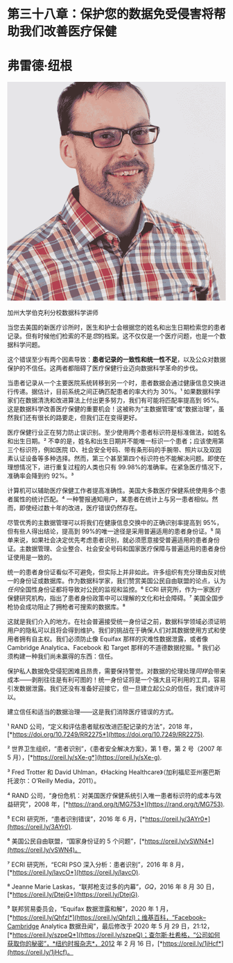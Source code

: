 # 第三十八章：保护您的数据免受侵害将帮助我们改善医疗保健

# 弗雷德·纽根

![](img/Fred_Nugen.png)

加州大学伯克利分校数据科学讲师

当您去美国的新医疗诊所时，医生和护士会根据您的姓名和出生日期检索您的患者记录。但有时候他们检索的不是*您*的档案。这不仅仅是一个医疗问题，也是一个数据科学问题。

这个错误至少有两个因素导致：**患者记录的一致性和统一性不足**，以及公众对数据保护的不信任。这两者都阻碍了医疗保健行业迈向数据科学革命的步伐。

当患者记录从一个主要医院系统转移到另一个时，患者数据会通过健康信息交换进行传递。据估计，目前系统之间正确匹配患者的率大约为 30%。¹ 如果数据科学家们在数据清洗和改进算法上付出更多努力，我们有可能将匹配率提高到 95%。这是数据科学改善医疗保健的重要机会！这被称为“主数据管理”或“数据治理”，虽然我们还有很长的路要走，但我们正在变得更好。

医疗保健行业正在努力防止误识别。至少使用两个患者标识符是标准做法，如姓名和出生日期。² 不幸的是，姓名和出生日期并不能唯一标识一个患者；应该使用第三个标识符，例如医院 ID、社会安全号码、带有条形码的手腕带、照片以及双因素认证设备等多种选择。然而，第三个甚至第四个标识符也不能解决问题。即使在理想情况下，进行重复过程的人类也只有 99.98%的准确率。在紧急医疗情况下，准确率会降到约 92%。³

计算机可以辅助医疗保健工作者提高准确性。美国大多数医疗保健系统使用多个患者属性的统计匹配。⁴ 一种警报通知用户，某患者在统计上与另一患者相似。然而，即使经过数十年的改进，医疗错误仍然存在。

尽管优秀的主数据管理可以将我们在健康信息交换中的正确识别率提高到 95%，但有些人得出结论，提高到 99%的唯一途径是采用普遍适用的患者身份证。⁵ 简单来说，如果社会决定优先考虑患者识别，就必须愿意接受普遍适用的患者身份证。主数据管理、企业整合、社会安全号码和国家医疗保障与普遍适用的患者身份证使用是一致的。

统一的患者身份证看似不可避免，但实际上并非如此。许多组织有充分理由反对统一的身份证或数据库。作为数据科学家，我们赞赏美国公民自由联盟的论点，认为*任何*全国性身份证都将导致对公民的监视和监控。⁶ ECRI 研究所，作为一家医疗保健研究机构，指出了患者身份政策中可以理解的文化和社会障碍。⁷ 美国全国步枪协会成功阻止了拥枪者可搜索的数据库。⁸

这就是我们介入的地方。在社会普遍接受统一身份证之前，数据科学领域必须证明用户的隐私可以且将会得到维护。我们的挑战在于确保人们对其数据使用方式和使用者拥有自主权。我们必须防止像 Equifax 那样的灾难性数据泄露，或者像 Cambridge Analytica、Facebook 和 Target 那样的不道德数据挖掘。⁹ 我们必须构建一种我们尚未赢得的东西：信任。

保护私人数据免受侵犯困难且昂贵，需要保持警觉。对数据的伦理处理*同样*会带来成本——剥削往往是有利可图的！统一身份证将是一个强大且可利用的工具，容易引发数据泄露。我们还没有准备好迎接它，但一旦建立起公众的信任，我们或许可以。

建立信任和适当的数据治理——这是我们消除医疗错误的方式。

¹ RAND 公司，“定义和评估患者赋权改进匹配记录的方法”，2018 年，[*https://doi.org/10.7249/RR2275*](https://doi.org/10.7249/RR2275).

² 世界卫生组织，“患者识别”，《患者安全解决方案》，第 1 卷，第 2 号（2007 年 5 月），[*https://oreil.ly/sXe-g*](https://oreil.ly/sXe-g).

³ Fred Trotter 和 David Uhlman，《Hacking Healthcare》（加利福尼亚州塞巴斯托波尔：O’Reilly Media，2011）。

⁴ RAND 公司，“身份危机：对美国医疗保健系统引入唯一患者标识符的成本与效益研究”，2008 年，[*https://rand.org/t/MG753*](https://rand.org/t/MG753).

⁵ ECRI 研究所，“患者识别错误”，2016 年 6 月，[*https://oreil.ly/3AYr0*](https://oreil.ly/3AYr0).

⁶ 美国公民自由联盟，“国家身份证的 5 个问题”，[*https://oreil.ly/vSWN4*](https://oreil.ly/vSWN4)。

⁷ ECRI 研究所，“ECRI PSO 深入分析：患者识别”，2016 年 8 月，[*https://oreil.ly/lavcO*](https://oreil.ly/lavcO).

⁸ Jeanne Marie Laskas，“联邦枪支过多的内幕”，*GQ*，2016 年 8 月 30 日，[*https://oreil.ly/DtejG*](https://oreil.ly/DtejG).

⁹ 联邦贸易委员会，“Equifax 数据泄露和解”，2020 年 1 月，[*https://oreil.ly/Qhfzl*](https://oreil.ly/Qhfzl)；维基百科，“Facebook–Cambridge Analytica 数据丑闻”，最后修改于 2020 年 5 月 29 日，21:12，[*https://oreil.ly/szpeQ*](https://oreil.ly/szpeQ)；查尔斯·杜希格，“公司如何获取你的秘密”，*纽约时报杂志*，2012 年 2 月 16 日，[*https://oreil.ly/1jHcf*](https://oreil.ly/1jHcf)。
